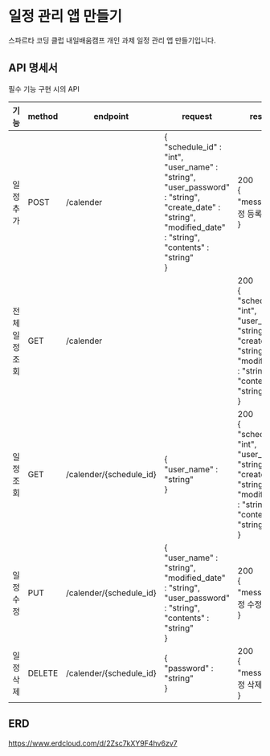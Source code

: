 # 일정 관리 앱 만들기
스파르타 코딩 클럽 내일배움캠프 개인 과제 일정 관리 앱 만들기입니다.

## API 명세서
필수 기능 구현 시의 API

| 기능       | method | endpoint                | request                                                                                                                                                                                    | response                                                                                                                                                          |
|----------|--------|-------------------------|--------------------------------------------------------------------------------------------------------------------------------------------------------------------------------------------|-------------------------------------------------------------------------------------------------------------------------------------------------------------------|
| 일정 추가    | POST   | /calender               | {<br/>"schedule_id" : "int", <br/>"user_name" : "string", <br/>"user_password" : "string", <br/>"create_date" : "string",<br/>"modified_date" : "string", <br/>"contents" : "string"<br/>} | 200<br/>{<br/>"message" : "일정 등록 성공"<br/>}                                                                                                                        |
| 전체 일정 조회 | GET    | /calender               |                                                                                                                                                                                            | 200<br/>{<br/>"schedule_id" : "int", <br/>"user_name" : "string", <br/>"create_date" : "string",<br/>"modified_date" : "string", <br/>"contents" : "string"<br/>} |
| 일정 조회    | GET    | /calender/{schedule_id} | {<br/>"user_name" : "string"<br/>}                                                                                                                                                         | 200<br/>{<br/>"schedule_id" : "int", <br/>"user_name" : "string", <br/>"create_date" : "string",<br/>"modified_date" : "string", <br/>"contents" : "string"<br/>} |
| 일정 수정    | PUT    | /calender/{schedule_id} | {<br/>"user_name" : "string", <br/>"modified_date" : "string", <br/>"user_password" : "string", <br/>"contents" : "string"<br/>}                                                           | 200<br/>{<br/>"message" : "일정 수정 성공"<br/>}                                                                                                                        |
| 일정 삭제    | DELETE | /calender/{schedule_id} | {<br/>"password" : "string"<br/>}                                                                                                                                                          | 200<br/>{<br/>"message" : "일정 삭제 성공"<br/>}                                                                                                                        |

## ERD
https://www.erdcloud.com/d/2Zsc7kXY9F4hv6zv7
